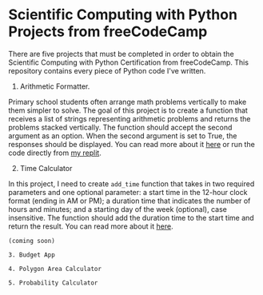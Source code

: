 # Scientific Computing with Python Projects from freeCodeCamp

There are five projects that must be completed in order to obtain the Scientific Computing with Python Certification from freeCodeCamp. This repository contains every piece of Python code I've written.

1. Arithmetic Formatter.

Primary school students often arrange math problems vertically to make them simpler to solve. The goal of this project is to create a function that receives a list of strings representing arithmetic problems and returns the problems stacked vertically. The function should accept the second argument as an option. When the second argument is set to True, the responses should be displayed. You can read more about it [here](https://www.freecodecamp.org/learn/scientific-computing-with-python/scientific-computing-with-python-projects/arithmetic-formatter) or run the code directly from [my replit](https://replit.com/@SriHartini4/boilerplate-arithmetic-formatter-done?v=1#arithmetic_arranger.py).

2. Time Calculator

In this project, I need to create ```add_time``` function that takes in two required parameters and one optional parameter: a start time in the 12-hour clock format (ending in AM or PM); a duration time that indicates the number of hours and minutes; and a starting day of the week (optional), case insensitive. The function should add the duration time to the start time and return the result. You can read more about it [here](https://www.freecodecamp.org/learn/scientific-computing-with-python/scientific-computing-with-python-projects/time-calculator).


    (coming soon)
  
    3. Budget App
    
    4. Polygon Area Calculator
    
    5. Probability Calculator
    
